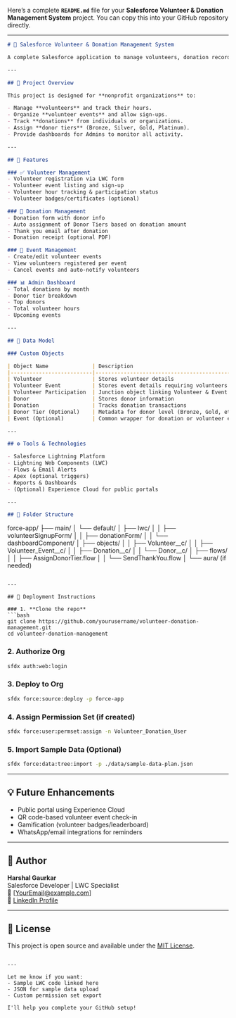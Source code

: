 Here’s a complete **`README.md`** file for your **Salesforce Volunteer & Donation Management System** project. You can copy this into your GitHub repository directly.

---

```markdown
# 🧡 Salesforce Volunteer & Donation Management System

A complete Salesforce application to manage volunteers, donation records, and nonprofit events. Built with Lightning Web Components (LWC), Flows, and core Salesforce features.

---

## 📌 Project Overview

This project is designed for **nonprofit organizations** to:

- Manage **volunteers** and track their hours.
- Organize **volunteer events** and allow sign-ups.
- Track **donations** from individuals or organizations.
- Assign **donor tiers** (Bronze, Silver, Gold, Platinum).
- Provide dashboards for Admins to monitor all activity.

---

## 🔧 Features

### ✅ Volunteer Management
- Volunteer registration via LWC form
- Volunteer event listing and sign-up
- Volunteer hour tracking & participation status
- Volunteer badges/certificates (optional)

### 💸 Donation Management
- Donation form with donor info
- Auto assignment of Donor Tiers based on donation amount
- Thank you email after donation
- Donation receipt (optional PDF)

### 📆 Event Management
- Create/edit volunteer events
- View volunteers registered per event
- Cancel events and auto-notify volunteers

### 📊 Admin Dashboard
- Total donations by month
- Donor tier breakdown
- Top donors
- Total volunteer hours
- Upcoming events

---

## 🧱 Data Model

### Custom Objects

| Object Name              | Description                                      |
|--------------------------|--------------------------------------------------|
| Volunteer                | Stores volunteer details                         |
| Volunteer Event          | Stores event details requiring volunteers        |
| Volunteer Participation  | Junction object linking Volunteer & Event        |
| Donor                    | Stores donor information                         |
| Donation                 | Tracks donation transactions                     |
| Donor Tier (Optional)    | Metadata for donor level (Bronze, Gold, etc.)    |
| Event (Optional)         | Common wrapper for donation or volunteer events  |

---

## ⚙️ Tools & Technologies

- Salesforce Lightning Platform
- Lightning Web Components (LWC)
- Flows & Email Alerts
- Apex (optional triggers)
- Reports & Dashboards
- (Optional) Experience Cloud for public portals

---

## 📂 Folder Structure

```
force-app/
├── main/
│   └── default/
│       ├── lwc/
│       │   ├── volunteerSignupForm/
│       │   ├── donationForm/
│       │   └── dashboardComponent/
│       ├── objects/
│       │   ├── Volunteer__c/
│       │   ├── Volunteer_Event__c/
│       │   ├── Donation__c/
│       │   └── Donor__c/
│       ├── flows/
│       │   ├── AssignDonorTier.flow
│       │   └── SendThankYou.flow
│       └── aura/ (if needed)
```

---

## 🚀 Deployment Instructions

### 1. **Clone the repo**
```bash
git clone https://github.com/yourusername/volunteer-donation-management.git
cd volunteer-donation-management
```

### 2. **Authorize Org**
```bash
sfdx auth:web:login
```

### 3. **Deploy to Org**
```bash
sfdx force:source:deploy -p force-app
```

### 4. **Assign Permission Set (if created)**
```bash
sfdx force:user:permset:assign -n Volunteer_Donation_User
```

### 5. **Import Sample Data (Optional)**
```bash
sfdx force:data:tree:import -p ./data/sample-data-plan.json
```

---

## 💡 Future Enhancements
- Public portal using Experience Cloud
- QR code-based volunteer event check-in
- Gamification (volunteer badges/leaderboard)
- WhatsApp/email integrations for reminders

---

## 👤 Author

**Harshal Gaurkar**  
Salesforce Developer | LWC Specialist  
📧 [YourEmail@example.com]  
🔗 [LinkedIn Profile](https://www.linkedin.com/in/yourprofile)

---

## 📄 License

This project is open source and available under the [MIT License](LICENSE).

```

---

Let me know if you want:
- Sample LWC code linked here
- JSON for sample data upload
- Custom permission set export

I'll help you complete your GitHub setup!
